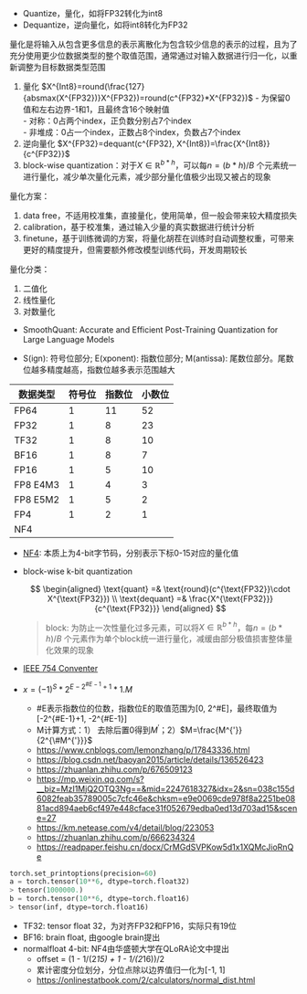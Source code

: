 - Quantize，量化，如将FP32转化为int8
- Dequantize，逆向量化，如将int8转化为FP32

量化是将输入从包含更多信息的表示离散化为包含较少信息的表示的过程，且为了充分使用更少位数据类型的整个取值范围，通常通过对输入数据进行归一化，以重新调整为目标数据类型范围

1. 量化
$X^{Int8}=round(\frac{127}{absmax(X^{FP32})}X^{FP32})=round(c^{FP32}*X^{FP32})$
        - 为保留0值和左右边界-1和1，且最终含16个映射值  
        - 对称：0占两个index，正负数分别占7个index  
        - 非堆成：0占一个index，正数占8个index，负数占7个index  
2. 逆向量化
$X^{FP32}=dequant(c^{FP32}, X^{Int8})=\frac{X^{Int8}}{c^{FP32}}$
3. block-wise quantization：对于$X\in\mathbb{R}^{b*h}$，可以每$n=(b*h)/B$ 个元素统一进行量化，减少单次量化元素，减少部分量化值极少出现又被占的现象


量化方案：

1. data free，不适用校准集，直接量化，使用简单，但一般会带来较大精度损失
2. calibration，基于校准集，通过输入少量的真实数据进行统计分析
3. finetune，基于训练微调的方案，将量化胡茬在训练时自动调整权重，可带来更好的精度提升，但需要额外修改模型训练代码，开发周期较长

量化分类：

1. 二值化
2. 线性量化
3. 对数量化
- SmoothQuant: Accurate and Efficient Post-Training Quantization for Large Language Models


- S(ign): 符号位部分; E(xponent): 指数位部分; M(antissa): 尾数位部分。尾数位越多精度越高，指数位越多表示范围越大

| 数据类型      | 符号位                          | 指数位 | 小数位
| ----------- | ------------------------------------ | --- | ---|
| FP64 | 1 | 11 | 52 |
| FP32       | 1  | 8 | 23 |
| TF32 | 1 | 8 | 10 |
| BF16    | 1 | 8 | 7 |
| FP16       | 1 | 5 | 10 |
| FP8 E4M3 | 1 | 4 | 3 |
| FP8 E5M2 | 1 | 5 | 2 |
| FP4 | 1 | 2 | 1 | 
| NF4 | 


- [NF4](../../LLM_Extend/LLM_SFT/qlora.md): 本质上为4-bit字节码，分别表示下标0-15对应的量化值
- block-wise k-bit quantization

    $$
    \begin{aligned}
    \text{quant} =& \text{round}(c^{\text{FP32}}\cdot X^{\text{FP32}}) \\
    \text{dequant} =& \frac{X^{\text{FP32}}}{c^{\text{FP32}}}
    \end{aligned}
    $$

    > block: 为防止一次性量化过多元素，可以将$X\in\mathbb{R}^{b*h}$，每$n=(b*h)/B$ 个元素作为单个block统一进行量化，减缓由部分极值损害整体量化效果的现象


- [IEEE 754 Conventer](https://www.h-schmidt.net/FloatConverter/IEEE754.html)








- $x=(-1)^S*2^{E-2^{\#E-1}+1}*1.M$
    - #E表示指数位的位数，指数位E的取值范围为[0, 2^#E]，最终取值为[-2^{\#E-1}+1, -2^{\#E-1}]
    - M计算方式：1） 去除后置0得到$M^{'}$；2）$M=\frac{M^{'}}{2^{\#M^{'}}}$
    - https://www.cnblogs.com/lemonzhang/p/17843336.html
    - https://blog.csdn.net/baoyan2015/article/details/136526423
    - https://zhuanlan.zhihu.com/p/676509123
    - https://mp.weixin.qq.com/s?__biz=MzI1MjQ2OTQ3Ng==&mid=2247618327&idx=2&sn=038c155d6082feab35789005c7cfc46e&chksm=e9e0069cde978f8a2251be0881acd894aeb6cf497e448cface31f052679edba0ed13d703ad15&scene=27
    - https://km.netease.com/v4/detail/blog/223053
    - https://zhuanlan.zhihu.com/p/666234324
    - https://readpaper.feishu.cn/docx/CrMGdSVPKow5d1x1XQMcJioRnQe

```python
torch.set_printoptions(precision=60)
a = torch.tensor(10**6, dtype=torch.float32)
> tensor(1000000.)
b = torch.tensor(10**6, dtype=torch.float16)
> tensor(inf, dtype=torch.float16)
```

- TF32: tensor float 32，为对齐FP32和FP16，实际只有19位
- BF16: brain float, 由google brain提出
- normalfloat 4-bit: NF4由华盛顿大学在QLoRA论文中提出
    - offset = (1 - 1/(2*15) + 1 - 1/(2*16))/2
    - 累计密度分位划分，分位点除以边界值归一化为[-1, 1]
    - https://onlinestatbook.com/2/calculators/normal_dist.html

